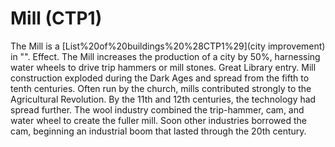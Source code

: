 # Mill (CTP1)

The Mill is a [List%20of%20buildings%20%28CTP1%29](city improvement) in "".
Effect.
The Mill increases the production of a city by 50%, harnessing water wheels to drive trip hammers or mill stones.
Great Library entry.
Mill construction exploded during the Dark Ages and spread from the fifth to tenth centuries. Often run by the church, mills contributed strongly to the Agricultural Revolution. By the 11th and 12th centuries, the technology had spread further. The wool industry combined the trip-hammer, cam, and water wheel to create the fuller mill. Soon other industries borrowed the cam, beginning an industrial boom that lasted through the 20th century.